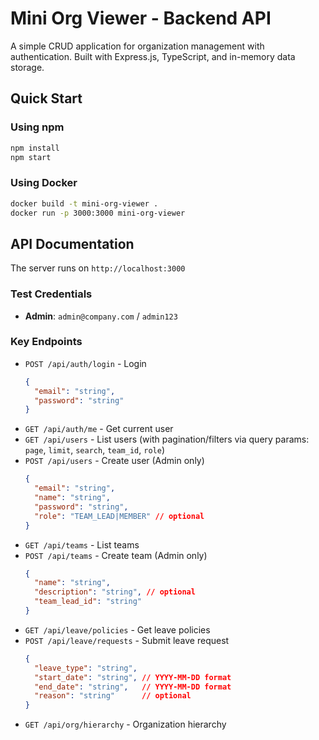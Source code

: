 # Mini Org Viewer - Backend API

A simple CRUD application for organization management with authentication. Built with Express.js, TypeScript, and in-memory data storage.

## Quick Start

### Using npm
```bash
npm install
npm start
```

### Using Docker
```bash
docker build -t mini-org-viewer .
docker run -p 3000:3000 mini-org-viewer
```

## API Documentation

The server runs on `http://localhost:3000`

### Test Credentials
- **Admin**: `admin@company.com` / `admin123`

### Key Endpoints
- `POST /api/auth/login` - Login
  ```json
  {
    "email": "string",
    "password": "string"
  }
  ```
- `GET /api/auth/me` - Get current user
- `GET /api/users` - List users (with pagination/filters via query params: `page`, `limit`, `search`, `team_id`, `role`)
- `POST /api/users` - Create user (Admin only)
  ```json
  {
    "email": "string",
    "name": "string", 
    "password": "string",
    "role": "TEAM_LEAD|MEMBER" // optional
  }
  ```
- `GET /api/teams` - List teams
- `POST /api/teams` - Create team (Admin only)
  ```json
  {
    "name": "string",
    "description": "string", // optional
    "team_lead_id": "string"
  }
  ```
- `GET /api/leave/policies` - Get leave policies
- `POST /api/leave/requests` - Submit leave request
  ```json
  {
    "leave_type": "string",
    "start_date": "string", // YYYY-MM-DD format
    "end_date": "string",   // YYYY-MM-DD format
    "reason": "string"      // optional
  }
  ```
- `GET /api/org/hierarchy` - Organization hierarchy
